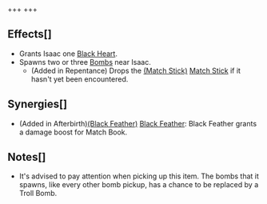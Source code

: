 +++
+++

Effects[]
---------


* Grants Isaac one [Black Heart](/wiki/Black_Heart "Black Heart").
* Spawns two or three [Bombs](/wiki/Bomb "Bomb") near Isaac.
	+ (Added in Repentance) Drops the [(Match Stick)](/wiki/Match_Stick "Match Stick") [Match Stick](/wiki/Match_Stick "Match Stick") if it hasn't yet been encountered.


Synergies[]
-----------


* (Added in Afterbirth)[(Black Feather)](/wiki/Black_Feather "Black Feather") [Black Feather](/wiki/Black_Feather "Black Feather"): Black Feather grants a damage boost for Match Book.


Notes[]
-------


* It's advised to pay attention when picking up this item. The bombs that it spawns, like every other bomb pickup, has a chance to be replaced by a Troll Bomb.


